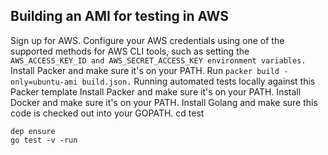 ## Building an AMI for testing in AWS
Sign up for AWS.
Configure your AWS credentials using one of the supported methods for AWS CLI tools, such as setting the 
```AWS_ACCESS_KEY_ID and AWS_SECRET_ACCESS_KEY environment variables.```
Install Packer and make sure it's on your PATH.
Run 
```packer build -only=ubuntu-ami build.json.```
Running automated tests locally against this Packer template
Install Packer and make sure it's on your PATH.
Install Docker and make sure it's on your PATH.
Install Golang and make sure this code is checked out into your GOPATH.
cd test
```
dep ensure
go test -v -run 
``````
